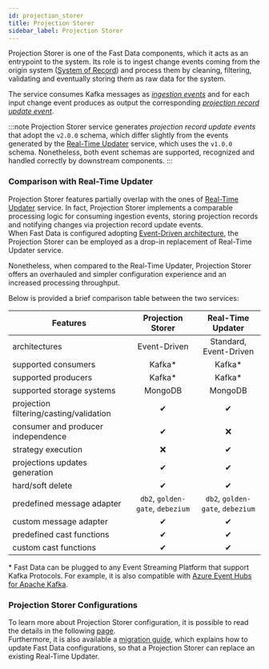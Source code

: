 ```yaml
---
id: projection_storer
title: Projection Storer
sidebar_label: Projection Storer
---
```


Projection Storer is one of the Fast Data components, which it acts as an entrypoint to the system. Its role is to ingest change events coming from the
origin system ([System of Record](/fast_data/the_basics.md#system-of-records-sor)) and process them by cleaning, filtering,
validating and eventually storing them as raw data for the system.

The service consumes Kafka messages as [_ingestion events_](/fast_data/inputs_and_outputs.md#ingestion-message) and for each
input change event produces as output the corresponding [_projection record update event_](/fast_data/inputs_and_outputs.md#projection-update-message).

:::note
Projection Storer service generates _projection record update events_ that adopt the `v2.0.0` schema, which differ slightly
from the events generated by the [Real-Time Updater](/fast_data/realtime_updater.md) service, which uses the `v1.0.0` schema. Nonetheless, both event schemas are
supported, recognized and handled correctly by downstream components.
:::

### Comparison with Real-Time Updater

Projection Storer features partially overlap with the ones of [Real-Time Updater](/fast_data/realtime_updater.md) service. In fact,
Projection Storer implements a comparable processing logic for consuming ingestion events, storing projection records and notifying
changes via projection record update events.  
When Fast Data is configured adopting [Event-Driven architecture](/fast_data/architecture.md#event-driven-architecture), the Projection Storer can be employed as a drop-in
replacement of Real-Time Updater service.

Nonetheless, when compared to the Real-Time Updater, Projection Storer offers an overhauled and simpler configuration experience and an increased processing throughput.

Below is provided a brief comparison table between the two services:

| Features                                |        Projection Storer         |        Real-Time Updater         |
|-----------------------------------------|:--------------------------------:|:--------------------------------:|
| architectures                           |           Event-Driven           |      Standard, Event-Driven      |
| supported consumers                     |              Kafka*              |              Kafka*              |
| supported producers                     |              Kafka*              |              Kafka*              |
| supported storage systems               |             MongoDB              |             MongoDB              |
| projection filtering/casting/validation |                ✔                 |                ✔                 |
| consumer and producer independence      |                ✔                 |                ❌                 |
| strategy execution                      |                ❌                 |                ✔                 |
| projections updates generation          |                ✔                 |                ✔                 |
| hard/soft delete                        |                ✔                 |                ✔                 |
| predefined message adapter              | `db2`, `golden-gate`, `debezium` | `db2`, `golden-gate`, `debezium` |
| custom message adapter                  |                ✔                 |                ✔                 |
| predefined cast functions               |                ✔                 |                ✔                 |
| custom cast functions                   |                ✔                 |                ✔                 |

\* Fast Data can be plugged to any Event Streaming Platform that support Kafka Protocols. For example, it is also compatible
with [Azure Event Hubs for Apache Kafka](https://learn.microsoft.com/en-us/azure/event-hubs/azure-event-hubs-kafka-overview). 

### Projection Storer Configurations

To learn more about Projection Storer configuration, it is possible to read the details in the following [page](/fast_data/configuration/projection_storer.md).  
Furthermore, it is also available a [migration guide](/fast_data/configuration/projection_storer.md#migration-guide),
which explains how to update Fast Data configurations, so that a Projection Storer can replace an existing Real-Time Updater.